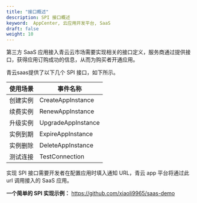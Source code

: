 ```yaml
---
title: "接口概述"
description: SPI 接口概述
keyword:  AppCenter, 云应用开发平台, SaaS 
draft: false
weight: 10
---
```


第三方 SaaS 应用接入青云云市场需要实现相关的接口定义，服务商通过提供接口，获得应用订购成功的信息，从而为购买者开通应用。

青云saas提供了以下几个 SPI 接口，如下所示。

| 使用场景 | 事件名称           |
| -------- | ------------------ |
| 创建实例 | CreateAppInstance  |
| 续费实例 | RenewAppInstance   |
| 升级实例 | UpgradeAppInstance |
| 实例到期 | ExpireAppInstance  |
| 实例删除 | DeleteAppInstance  |
| 测试连接 | TestConnection     |

实现 SPI 接口需要开发者在配置应用时填入通知 URL，青云 app 平台将通过此 url 调用接入的 SaaS 应用。

**一个简单的 SPI 实现示例：** https://github.com/xiaoli9965/saas-demo
